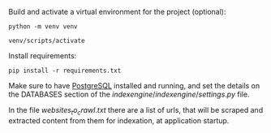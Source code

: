Build and activate a virtual environment for the project (optional):

    python -m venv venv

    venv/scripts/activate

Install requirements:

    pip install -r requirements.txt

Make sure to have [PostgreSQL](https://www.postgresql.org/download/) installed and running, and set the details on the DATABASES section of the $indexengine/indexengine/settings.py$ file.

In the file $websites_to_crawl.txt$ there are a list of urls, that will be scraped and extracted content from them for indexation, at application startup.

